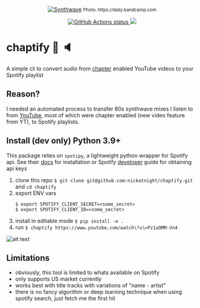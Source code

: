 <p align="center">
    <a href="#"><img alt="Synthwave" src="https://f4.bcbits.com/img/0017910770_0"></a>
    <small>Photo: https://daily.bandcamp.com</small>
</p>
<p align="center">
    <a href="https://github.com/nickatnight/chaptify/actions">
        <img alt="GitHub Actions status" src="https://github.com/nickatnight/chaptify/actions/workflows/main.yml/badge.svg">
    </a>
    <a href="https://codecov.io/gh/nickatnight/chaptify">
        <img src="https://codecov.io/gh/nickatnight/chaptify/branch/master/graph/badge.svg?token=E03I4QK6D9"/>
    </a>
</p>

# chaptify :closed_book: :speaker:
A simple cli to convert audio from [chapter](https://support.google.com/youtube/answer/9884579?hl=en) enabled YouTube videos to your Spotify playlist

## Reason?
I needed an automated process to transfer 80s synthwave mixes I listen to from [YouTube](https://www.youtube.com/watch?v=2b9AqJimM-0), most of which were chapter enabled (new video feature from YT), to Spotify playlists.

## Install (dev only) Python 3.9+
This package relies on `spotipy`, a lightweight python wrapper for Spotify api. See their [docs](https://spotipy.readthedocs.io/en/latest/) for installation or Spotify [developer](https://developer.spotify.com/documentation/general/guides/) guide for obtaining api keys

1. clone this repo `$ git clone git@github.com:nickatnight/chaptify.git` and `cd chaptify`
2. export ENV vars
    ```shell
    $ export SPOTIFY_CLIENT_SECRET=<some_secret>
    $ export SPOTIFY_CLIENT_ID=<some_secret>
    ```
3. install in editable mode `$ pip install -e .`
4. run `$ chaptify https://www.youtube.com/watch\?v\=Pz1a9MM-Vn4`

<!-- https://imgur.com/a/9BDoKt5 -->
![alt text](https://i.imgur.com/NqjM3SD.gif "chaptify")

## Limitations
* obviously, this tool is limited to whats available on Spotify
* only supports US market currently
* works best with title tracks with variations of "name - artist"
* there is no fancy algorithm or deep learning technique when using spotify search, just fetch me the first hit
